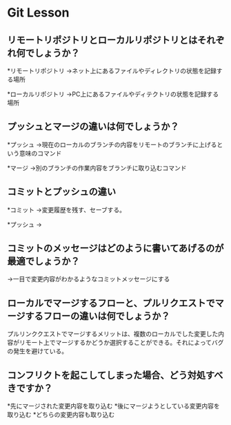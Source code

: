 # Git Lesson

## リモートリポジトリとローカルリポジトリとはそれぞれ何でしょうか？
*リモートリポジトリ
→ネット上にあるファイルやディレクトリの状態を記録する場所

*ローカルリポジトリ
→PC上にあるファイルやディテクトリの状態を記録する場所


## プッシュとマージの違いは何でしょうか？
*プッシュ
→現在のローカルのブランチの内容をリモートのブランチに上げるという意味のコマンド


*マージ
→別のブランチの作業内容をブランチに取り込むコマンド

## コミットとプッシュの違い
*コミット
→変更履歴を残す、セーブする。


*プッシュ
→

## コミットのメッセージはどのように書いてあげるのが最適でしょうか？
→一目で変更内容がわかるようなコミットメッセージにする



## ローカルでマージするフローと、プルリクエストでマージするフローの違いは何でしょうか？
プルリンククエストでマージするメリットは、複数のローカルでした変更した内容がリモート上でマージするかどうか選択することができる。それによってバグの発生を避けている。



## コンフリクトを起こしてしまった場合、どう対処すべきですか？
*先にマージされた変更内容を取り込む
*後にマージようとしている変更内容を取り込む
*どちらの変更内容も取り込む

